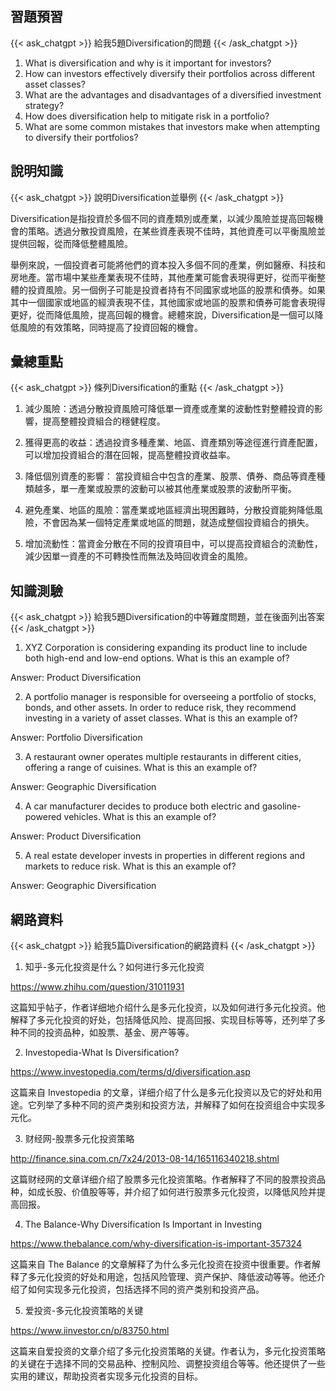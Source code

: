 ## 習題預習
{{< ask_chatgpt >}}
給我5題Diversification的問題
{{< /ask_chatgpt >}}



1. What is diversification and why is it important for investors?
2. How can investors effectively diversify their portfolios across different asset classes?
3. What are the advantages and disadvantages of a diversified investment strategy?
4. How does diversification help to mitigate risk in a portfolio?
5. What are some common mistakes that investors make when attempting to diversify their portfolios?   

## 說明知識
{{< ask_chatgpt >}}
說明Diversification並舉例
{{< /ask_chatgpt >}}



Diversification是指投資於多個不同的資產類別或產業，以減少風險並提高回報機會的策略。透過分散投資風險，在某些資產表現不佳時，其他資產可以平衡風險並提供回報，從而降低整體風險。

舉例來說，一個投資者可能將他們的資本投入多個不同的產業，例如醫療、科技和房地產。當市場中某些產業表現不佳時，其他產業可能會表現得更好，從而平衡整體的投資風險。另一個例子可能是投資者持有不同國家或地區的股票和債券。如果其中一個國家或地區的經濟表現不佳，其他國家或地區的股票和債券可能會表現得更好，從而降低風險，提高回報的機會。總體來說，Diversification是一個可以降低風險的有效策略，同時提高了投資回報的機會。   

## 彙總重點
{{< ask_chatgpt >}}
條列Diversification的重點
{{< /ask_chatgpt >}}



1. 減少風險：透過分散投資風險可降低單一資產或產業的波動性對整體投資的影響，提高整體投資組合的穩健程度。

2. 獲得更高的收益：透過投資多種產業、地區、資產類別等途徑進行資產配置，可以增加投資組合的潛在回報，提高整體投資收益率。

3. 降低個別資產的影響： 當投資組合中包含的產業、股票、債券、商品等資產種類越多，單一產業或股票的波動可以被其他產業或股票的波動所平衡。

4. 避免產業、地區的風險：當產業或地區經濟出現困難時，分散投資能夠降低風險，不會因為某一個特定產業或地區的問題，就造成整個投資組合的損失。

5. 增加流動性：當資金分散在不同的投資項目中，可以提高投資組合的流動性，減少因單一資產的不可轉換性而無法及時回收資金的風險。   

## 知識測驗
{{< ask_chatgpt >}}
給我5題Diversification的中等難度問題，並在後面列出答案
{{< /ask_chatgpt >}}



1. XYZ Corporation is considering expanding its product line to include both high-end and low-end options. What is this an example of? 

Answer: Product Diversification

2. A portfolio manager is responsible for overseeing a portfolio of stocks, bonds, and other assets. In order to reduce risk, they recommend investing in a variety of asset classes. What is this an example of? 

Answer: Portfolio Diversification

3. A restaurant owner operates multiple restaurants in different cities, offering a range of cuisines. What is this an example of?

Answer: Geographic Diversification

4. A car manufacturer decides to produce both electric and gasoline-powered vehicles. What is this an example of?

Answer: Product Diversification

5. A real estate developer invests in properties in different regions and markets to reduce risk. What is this an example of?

Answer: Geographic Diversification   

## 網路資料
{{< ask_chatgpt >}}
給我5篇Diversification的網路資料
{{< /ask_chatgpt >}}



1. 知乎-多元化投资是什么？如何进行多元化投资

https://www.zhihu.com/question/31011931

这篇知乎帖子，作者详细地介绍什么是多元化投资，以及如何进行多元化投资。他解释了多元化投资的好处，包括降低风险、提高回报、实现目标等等，还列举了多种不同的投资品种，如股票、基金、房产等等。

2. Investopedia-What Is Diversification?

https://www.investopedia.com/terms/d/diversification.asp

这篇来自 Investopedia 的文章，详细介绍了什么是多元化投资以及它的好处和用途。它列举了多种不同的资产类别和投资方法，并解释了如何在投资组合中实现多元化。

3. 财经网-股票多元化投资策略

http://finance.sina.com.cn/7x24/2013-08-14/165116340218.shtml

这篇财经网的文章详细介绍了股票多元化投资策略。作者解释了不同的股票投资品种，如成长股、价值股等等，并介绍了如何进行股票多元化投资，以降低风险并提高回报。

4. The Balance-Why Diversification Is Important in Investing

https://www.thebalance.com/why-diversification-is-important-357324

这篇来自 The Balance 的文章解释了为什么多元化投资在投资中很重要。作者解释了多元化投资的好处和用途，包括风险管理、资产保护、降低波动等等。他还介绍了如何实现多元化投资，包括选择不同的资产类别和投资产品。

5. 爱投资-多元化投资策略的关键

https://www.iinvestor.cn/p/83750.html

这篇来自爱投资的文章介绍了多元化投资策略的关键。作者认为，多元化投资策略的关键在于选择不同的交易品种、控制风险、调整投资组合等等。他还提供了一些实用的建议，帮助投资者实现多元化投资的目标。   

